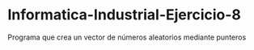 # Informatica-Industrial-Ejercicio-8
Programa que crea un vector de números aleatorios mediante punteros
